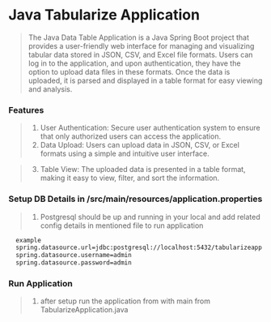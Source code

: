 # Java Tabularize Application

> The Java Data Table Application is a Java Spring Boot project that provides a user-friendly web interface for managing and visualizing tabular data stored in JSON, CSV, and Excel file formats. Users can log in to the application, and upon authentication, they have the option to upload data files in these formats. Once the data is uploaded, it is parsed and displayed in a table format for easy viewing and analysis.


### Features
 >1. User Authentication: Secure user authentication system to ensure that only authorized users can access the application.
 >2. Data Upload: Users can upload data in JSON, CSV, or Excel formats using a simple and intuitive user interface.

 >3. Table View: The uploaded data is presented in a table format, making it easy to view, filter, and sort the information.

### Setup DB Details in /src/main/resources/application.properties
>1. Postgresql should be up and running in your local and add related config details in mentioned file to run application


```bash
  example 
  spring.datasource.url=jdbc:postgresql://localhost:5432/tabularizeapp
  spring.datasource.username=admin
  spring.datasource.password=admin
```

### Run Application
>1. after setup run the application from with main from TabularizeApplication.java 




